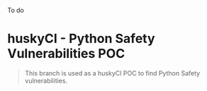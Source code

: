 To do

# huskyCI - Python Safety Vulnerabilities POC

> This branch is used as a huskyCI POC to find Python Safety vulnerabilities.
